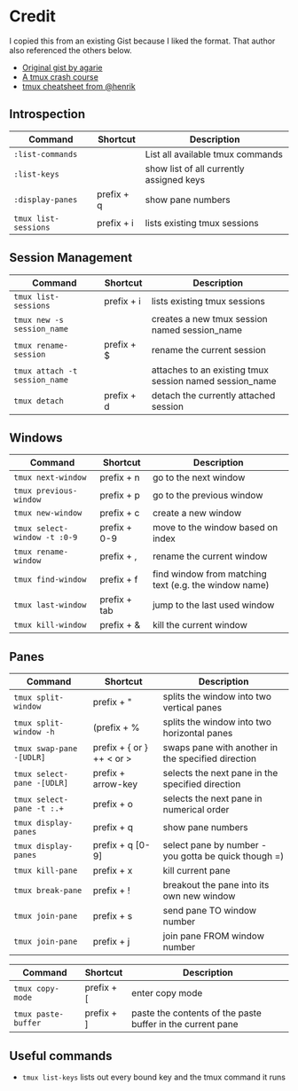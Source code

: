 # Credit

I copied this from an existing Gist because I liked the format.  That author also referenced the others below.
* [Original gist by agarie](https://gist.github.com/agarie/b65728102f5a3a577243)
* [A tmux crash course](https://robots.thoughtbot.com/a-tmux-crash-course)
* [tmux cheatsheet from @henrik](https://gist.github.com/henrik/1967800)


## Introspection

| Command | Shortcut | Description |
|---------|----------|-------------|
|`:list-commands`||List all available tmux commands|
|`:list-keys`||show list of all currently assigned keys|
|`:display-panes`|prefix + q|show pane numbers|
|`tmux list-sessions`|prefix + i|lists existing tmux sessions|

## Session Management

| Command | Shortcut | Description |
|---------|----------|-------------|
|`tmux list-sessions`|prefix + i|lists existing tmux sessions|
|`tmux new -s session_name`||creates a new tmux session named session_name|
|`tmux rename-session`|prefix + $|rename the current session|
|`tmux attach -t session_name`||attaches to an existing tmux session named session_name|
|`tmux detach`|prefix + d|detach the currently attached session|


## Windows

| Command | Shortcut | Description |
|---------|----------|-------------|
|`tmux next-window`|prefix + n|go to the next window|
|`tmux previous-window`|prefix + p|go to the previous window|
|`tmux new-window`|prefix + c|create a new window|
|`tmux select-window -t :0-9`|prefix + 0-9|move to the window based on index|
|`tmux rename-window`|prefix + ,|rename the current window|
|`tmux find-window`|prefix + f|find window from matching text (e.g. the window name)|
|`tmux last-window`|prefix + tab|jump to the last used window|
|`tmux kill-window`|prefix + &|kill the current window|


## Panes

| Command | Shortcut | Description |
|---------|----------|-------------|
|`tmux split-window`|prefix + "|splits the window into two vertical panes|
|`tmux split-window -h`|(prefix + %|splits the window into two horizontal panes|
|`tmux swap-pane -[UDLR]`|prefix + { or } ++ < or > |swaps pane with another in the specified direction|
|`tmux select-pane -[UDLR]`|prefix + arrow-key|selects the next pane in the specified direction|
|`tmux select-pane -t :.+`|prefix + o|selects the next pane in numerical order|
|`tmux display-panes`|prefix + q|show pane numbers|
|`tmux display-panes`|prefix + q [0-9]|select pane by number - you gotta be quick though =)|
|`tmux kill-pane`|prefix + x|kill current pane|
|`tmux break-pane`|prefix + !|breakout the pane into its own new window|
|`tmux join-pane`|prefix + s|send pane TO window number|
|`tmux join-pane`|prefix + j|join pane FROM window number|



| Command | Shortcut | Description |
|---------|----------|-------------|
|`tmux copy-mode`|prefix + [|enter copy mode|
|`tmux paste-buffer`|prefix + ]|paste the contents of the paste buffer in the current pane|

## Useful commands

* `tmux list-keys` lists out every bound key and the tmux command it runs


